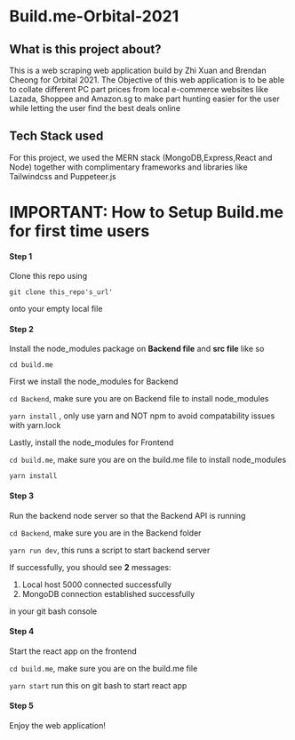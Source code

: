 # Build.me-Orbital-2021

## What is this project about?

This is a web scraping web application build by Zhi Xuan and Brendan Cheong for Orbital 2021. The Objective of this web application is to be able to collate different PC part prices from local e-commerce websites like Lazada, Shoppee and Amazon.sg to make part hunting easier for the user while letting the user find the best deals online

## Tech Stack used

For this project, we used the MERN stack (MongoDB,Express,React and Node) together with complimentary frameworks and libraries like Tailwindcss and Puppeteer.js

# **IMPORTANT:** How to Setup Build.me for first time users

#### Step 1

Clone this repo using

`git clone this_repo's_url'`

onto your empty local file

#### Step 2

Install the node_modules package on **Backend file** and **src file** like so

`cd build.me`

First we install the node_modules for Backend

`cd Backend`, make sure you are on Backend file to install node_modules

`yarn install` , only use yarn and NOT npm to avoid compatability issues with yarn.lock

Lastly, install the node_modules for Frontend

`cd build.me`, make sure you are on the build.me file to install node_modules

`yarn install`

#### Step 3

Run the backend node server so that the Backend API is running

`cd Backend`, make sure you are in the Backend folder

`yarn run dev`, this runs a script to start backend server

If successfully, you should see **2** messages:

1. Local host 5000 connected successfully
2. MongoDB connection established successfully

in your git bash console

#### Step 4

Start the react app on the frontend

`cd build.me`, make sure you are on the build.me file

`yarn start` run this on git bash to start react app

#### Step 5

Enjoy the web application!
